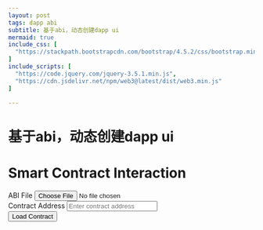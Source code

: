 ```yaml
---
layout: post
tags: dapp abi 
subtitle: 基于abi，动态创建dapp ui
mermaid: true
include_css: [
  "https://stackpath.bootstrapcdn.com/bootstrap/4.5.2/css/bootstrap.min.css"
]
include_scripts: [
  "https://code.jquery.com/jquery-3.5.1.min.js",
  "https://cdn.jsdelivr.net/npm/web3@latest/dist/web3.min.js"
]

---
```


# 基于abi，动态创建dapp ui

<div class="container mt-5">
    <h1 class="text-center">Smart Contract Interaction</h1>
    <form id="contract-form" class="mt-4">
      <div class="form-group">
        <label for="abi-file">ABI File</label>
        <input type="file" class="form-control" id="abi-file" accept=".json">
      </div>
      <div class="form-group">
        <label for="contract-address">Contract Address</label>
        <input type="text" class="form-control" id="contract-address" placeholder="Enter contract address">
      </div>
      <button type="submit" class="btn btn-primary">Load Contract</button>
    </form>
    <div id="contract-functions" class="mt-5"></div>
  </div>

  <script>
    $(document).ready(function() {
      let web3;
      if (typeof window.ethereum !== 'undefined') {
        web3 = new Web3(window.ethereum);
        window.ethereum.request({ method: 'eth_requestAccounts' });
      } else if (typeof window.web3 !== 'undefined') {
        web3 = new Web3(window.web3.currentProvider);
      } else {
        alert('Please install MetaMask!');
        return;
      }

      $('#contract-form').submit(function(event) {
        event.preventDefault();
        const file = $('#abi-file').prop('files')[0];
        const reader = new FileReader();
        reader.onload = function(event) {
          const abi = JSON.parse(event.target.result);
          const address = $('#contract-address').val();
          const contract = new web3.eth.Contract(abi, address);
          generateInterface(contract);
        };
        reader.readAsText(file);
      });

      function generateInterface(contract) {
        $('#contract-functions').empty();
        contract.options.jsonInterface.forEach(function(method) {
          if (method.type === 'function') {
            const functionName = method.name;
            const inputs = method.inputs.map(input => `<input class="form-control mb-2" data-type="${input.type}" placeholder="${input.name}">`).join('');
            const functionHtml = `
              <div class="card mt-3">
                <div class="card-body">
                  <h5 class="card-title">${functionName}</h5>
                  ${inputs}
                  <button class="btn btn-success call-function" data-function="${functionName}">Call</button>
                </div>
              </div>`;
            $('#contract-functions').append(functionHtml);
          }
        });

        $('.call-function').click(function() {
          const functionName = $(this).data('function');
          const inputs = $(this).siblings('input').map(function() { return $(this).val(); }).get();
          contract.methods[functionName](...inputs).call()
            .then(result => {
              alert(`Result: ${result}`);
            })
            .catch(error => {
              alert(`Error: ${error.message}`);
            });
        });
      }
    });
  </script>